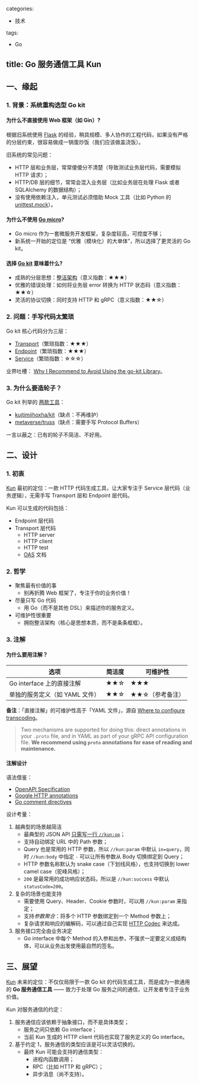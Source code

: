 categories:
- 技术

tags:
- Go

title: Go 服务通信工具 Kun
---

## 一、缘起

### 1. 背景：系统重构选型 Go kit

#### 为什么不直接使用 Web 框架（如 Gin）?

根据旧系统使用 [Flask][1] 的经验，稍具规模、多人协作的工程代码，如果没有严格的分层约束，很容易做成一锅蛋炒饭（我们应该做盖浇饭）。

旧系统的常见问题：

- HTTP 层和业务层，常常傻傻分不清楚（导致测试业务层代码，需要模拟 HTTP 请求）；
- HTTP/DB 层的细节，常常会混入业务层（比如业务层在处理 Flask 或者 SQLAlchemy 的数据结构）；
- 没有使用依赖注入，单元测试必须借助 Mock 工具（比如 Python 的 [unittest.mock](https://docs.python.org/3/library/unittest.mock.html)）。

#### 为什么不使用 [Go micro][2]?

- Go micro 作为一套微服务开发框架，复杂度较高，可控度不够；
- 新系统一开始的定位是 “优雅（模块化）的大单体”，所以选择了更灵活的 Go kit。

#### 选择 [Go kit][3] 意味着什么?

- 成熟的分层思想：[整洁架构][4]（意义指数：★★★）
- 优雅的错误处理：如何将业务层 error 转换为 HTTP 状态码（意义指数：★★☆）
- 灵活的协议切换：同时支持 HTTP 和 gRPC（意义指数：★★☆）

### 2. 问题：手写代码太繁琐

Go kit 核心代码分为三层：

- [Transport][5]（繁琐指数：★★★）
- [Endpoint][6]（繁琐指数：★★★）
- [Service][7]（繁琐指数：☆☆☆）

业界吐槽：
[Why I Recommend to Avoid Using the go-kit Library][8]。

### 3. 为什么要造轮子？

Go kit 列举的 [两款工具][9]：

- [kujtimiihoxha/kit](https://github.com/kujtimiihoxha/kit)（缺点：不再维护）
- [metaverse/truss](https://github.com/metaverse/truss)（缺点：需要手写 Protocol Buffers）

一言以蔽之：已有的轮子不简洁、不好用。

## 二、设计

### 1. 初衷

[Kun][16] 最初的定位：一款 HTTP 代码生成工具，让大家专注于 Service 层代码（业务逻辑），无需手写 Transport 层和 Endpoint 层代码。

Kun 可以生成的代码包括：

- Endpoint 层代码
- Transport 层代码
    + HTTP server
    + HTTP client
    + HTTP test
    + [OAS][11] 文档

### 2. 哲学

- 聚焦最有价值的事
    + 别再折腾 Web 框架了，专注于你的业务价值！
- 尽量只写 Go 代码
    + 用 Go（而不是其他 DSL）来描述你的服务定义。
- 可维护性很重要
    + 拥抱整洁架构（核心是思想本质，而不是条条框框）。

### 3. 注解

#### 为什么要用注解？

| 选项 | 简洁度 | 可维护性 |
| --- | --- | --- |
| Go interface 上的直接注解 | ★★☆ | ★★★ |
| 单独的服务定义（如 YAML 文件） |  ★★☆ | ★★☆（参考备注） |

**备注**：「直接注解」的可维护性高于「YAML 文件」，源自 [Where to configure transcoding][10]。
> 
> Two mechanisms are supported for doing this: direct annotations in your `.proto` file, and in YAML as part of your gRPC API configuration file. **We recommend using `proto` annotations for ease of reading and maintenance.**

#### 注解设计

语法借鉴：

- [OpenAPI Specification][11]
- [Google HTTP annotations][12]
- [Go comment directives][13]

设计考量：

1. 越典型的场景越简洁
    - 最典型的 JSON API [只需写一行 `//kun:op`][14]；
    - 支持自动绑定 URL 中的 Path 参数；
    - Query 也是常用的 HTTP 参数，所以 `//kun:param` 中默认 `in=query`，同时 `//kun:body` 中指定 `-` 可以让所有参数从 Body 切换绑定到 Query；
    - HTTP 参数名称默认为 snake case（下划线风格），也支持切换到 lower camel case（驼峰风格）；
    - `200` 是最常用的成功响应状态码，所以是 `//kun:success` 中默认 `statusCode=200`。
2. 复杂的场景也能支持
    - 需要使用 Query、Header、Cookie 参数时，可以用 `//kun:param` 来指定；
    - 支持*参数聚合*：将多个 HTTP 参数绑定到一个 Method 参数上；
    - 复杂请求和响应的编解码，可以通过自己实现 [HTTP Codec][15] 来达成。
3. 服务接口完全由业务决定
    - Go interface 中每个 Method 的入参和出参，不强求一定要定义成结构体，可以从业务出发使用最自然的签名。


## 三、展望

[Kun][16] 未来的定位：不仅仅局限于一款 Go kit 的代码生成工具，而是成为一款通用的 **Go 服务通信工具** —— 致力于处理 Go 服务之间的通信，让开发者专注于业务价值。

Kun 对服务通信的约定：

1. 服务通信应该依赖于抽象接口，而不是具体类型；
    - 服务之间只依赖 Go interface；
    - 当前 Kun 生成的 HTTP client 代码也实现了服务定义的 Go interface。
2. 基于约定 1，服务通信的类型应该是可以灵活切换的。
    - 最终 Kun 可能会支持的通信类型：
        + 进程内函数调用；
        + RPC（比如 HTTP 和 gRPC）；
        + 异步消息（尚不支持）。


[1]: https://github.com/pallets/flask
[2]: https://github.com/asim/go-micro
[3]: https://github.com/go-kit/kit
[4]: https://blog.cleancoder.com/uncle-bob/2012/08/13/the-clean-architecture.html
[5]: https://gokit.io/faq/#transports-mdash-what-are-go-kit-transports
[6]: https://gokit.io/faq/#endpoints-mdash-what-are-go-kit-endpoints
[7]: https://gokit.io/faq/#services-mdash-what-is-a-go-kit-service
[8]: https://gist.github.com/posener/330c2b08aaefdea6f900ff0543773b2e
[9]: https://github.com/go-kit/kit#code-generators
[10]: https://cloud.google.com/endpoints/docs/grpc/transcoding#where_to_configure_transcoding
[11]: https://spec.openapis.org/oas/latest.html
[12]: https://github.com/googleapis/googleapis/blob/master/google/api/http.proto
[13]: https://pkg.go.dev/cmd/compile#hdr-Compiler_Directives
[14]: https://github.com/RussellLuo/kun#http
[15]: https://github.com/RussellLuo/kun/blob/8684eab1737f3f938bb0b6faab099a03f49c8beb/pkg/httpcodec/codec.go#L8-L23
[16]: https://github.com/RussellLuo/kun
